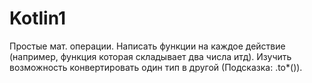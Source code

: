 # Kotlin1
 Простые мат. операции. Написать функции на каждое действие (например, функция которая
 складывает два числа итд). Изучить возможность конвертировать один тип в другой (Подсказка: <Type>.to*()).
